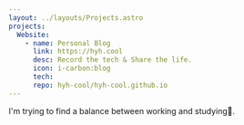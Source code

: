 ```yaml
---
layout: ../layouts/Projects.astro
projects:
  Website:
    - name: Personal Blog
      link: https://hyh.cool
      desc: Record the tech & Share the life.
      icon: i-carbon:blog
      tech:
      repo: hyh-cool/hyh-cool.github.io   
---
```


I'm trying to find a balance between working and studying🤔.

